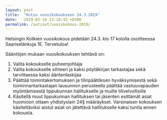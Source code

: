 ```yaml
---
layout: post
title:  "Kutsu vuosikokoukseen 24.3.2019"
date:   2019-03-10 13:10:43 +0300
permalink: /uutiset/vuosikokous-2019/ 
---
```


Helsingin Kotkien vuosikokous pidetään 24.3. klo 17 kololla osoitteessa Saariselänkuja 1E. Tervetuloa!

Sääntöjen mukaan vuosikokouksen tehtävä on:
  1. Valita kokoukselle puheenjohtaja
  2. Valita kokoukselle sihteeri ja kaksi pöytäkirjan tarkastajaa sekä tarvittaessa kaksi ääntenlaskijaa
  3. Päättää toimintakertomuksen ja tilinpäätöksen hyväksymisestä sekä toiminnantarkastajan lausunnon perusteella päättää vastuuvapauden myöntämisestä lippukunnan hallitukselle ja muille tilivelvollisille
  4. Käsitellä muut lippukunnan hallituksen tai jäsenten esittämät asiat huomioon ottaen yhdistyslain 24§ määräykset. Varsinaisen kokouksen käsiteltäviksi aiotut asiat on jätettävä hallitukselle kaksi tuntia ennen kokousta.
